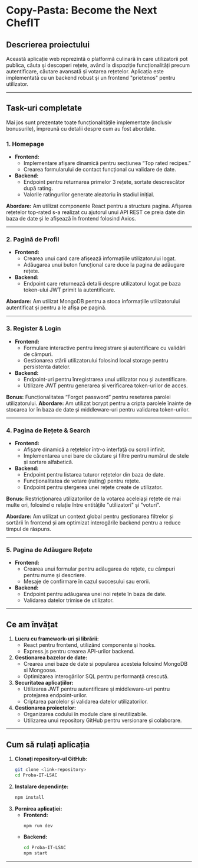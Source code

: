 # **Copy-Pasta: Become the Next ChefIT**

## **Descrierea proiectului**
Această aplicație web reprezintă o platformă culinară în care utilizatorii pot publica, căuta și descoperi rețete, având la dispoziție funcționalități precum autentificare, căutare avansată și votarea rețetelor. Aplicația este implementată cu un backend robust și un frontend "prietenos" pentru utilizator.

---

## **Task-uri completate**
Mai jos sunt prezentate toate funcționalitățile implementate (inclusiv bonusurile), împreună cu detalii despre cum au fost abordate.

### **1. Homepage**
- **Frontend:**
  - Implementare afișare dinamică pentru secțiunea “Top rated recipes.”
  - Crearea formularului de contact funcțional cu validare de date.
- **Backend:**
  - Endpoint pentru returnarea primelor 3 rețete, sortate descrescător după rating.
  - Valorile ratingurilor generate aleatoriu în stadiul inițial.

**Abordare:** Am utilizat componente React pentru a structura pagina. Afișarea rețetelor top-rated s-a realizat cu ajutorul unui API REST ce preia date din baza de date și le afișează în frontend folosind Axios.

---

### **2. Pagină de Profil**
- **Frontend:**
  - Crearea unui card care afișează informațiile utilizatorului logat.
  - Adăugarea unui buton funcțional care duce la pagina de adăugare rețete.
- **Backend:**
  - Endpoint care returnează detalii despre utilizatorul logat pe baza token-ului JWT primit la autentificare.

**Abordare:** Am utilizat MongoDB pentru a stoca informațiile utilizatorului autentificat și pentru a le afișa pe pagină.

---

### **3. Register & Login**
- **Frontend:**
  - Formulare interactive pentru înregistrare și autentificare cu validări de câmpuri.
  - Gestionarea stării utilizatorului folosind local storage pentru persistenta datelor.
- **Backend:**
  - Endpoint-uri pentru înregistrarea unui utilizator nou și autentificare.
  - Utilizare JWT pentru generarea și verificarea token-urilor de acces.

**Bonus:** Funcționalitatea “Forgot password” pentru resetarea parolei utilizatorului.
**Abordare:** Am utilizat bcrypt pentru a cripta parolele înainte de stocarea lor în baza de date și middleware-uri pentru validarea token-urilor.

---

### **4. Pagina de Rețete & Search**
- **Frontend:**
  - Afișare dinamică a rețetelor într-o interfață cu scroll infinit.
  - Implementarea unei bare de căutare și filtre pentru numărul de stele și sortare alfabetică.
- **Backend:**
  - Endpoint pentru listarea tuturor rețetelor din baza de date.
  - Funcționalitatea de votare (rating) pentru rețete.
  - Endpoint pentru ștergerea unei rețete create de utilizator.

**Bonus:** Restricționarea utilizatorilor de la votarea aceleiași rețete de mai multe ori, folosind o relație între entitățile "utilizatori" și "voturi".

**Abordare:** Am utilizat un context global pentru gestionarea filtrelor și sortării în frontend și am optimizat interogările backend pentru a reduce timpul de răspuns.

---

### **5. Pagina de Adăugare Rețete**
- **Frontend:**
  - Crearea unui formular pentru adăugarea de rețete, cu câmpuri pentru nume și descriere.
  - Mesaje de confirmare în cazul succesului sau erorii.
- **Backend:**
  - Endpoint pentru adăugarea unei noi rețete în baza de date.
  - Validarea datelor trimise de utilizator.


---

## **Ce am învățat**
1. **Lucru cu framework-uri și librării:**
   - React pentru frontend, utilizând componente și hooks.
   - Express.js pentru crearea API-urilor backend.
2. **Gestionarea bazelor de date:**
   - Crearea unei baze de date si popularea acesteia folosind MongoDB si Mongoose.
   - Optimizarea interogărilor SQL pentru performanță crescută.
3. **Securitatea aplicațiilor:**
   - Utilizarea JWT pentru autentificare și middleware-uri pentru protejarea endpoint-urilor.
   - Criptarea parolelor și validarea datelor utilizatorilor.
4. **Gestionarea proiectelor:**
   - Organizarea codului în module clare și reutilizabile.
   - Utilizarea unui repository GitHub pentru versionare și colaborare.

---

## **Cum să rulați aplicația**
1. **Clonați repository-ul GitHub:**
   ```bash
   git clone <link-repository>
   cd Proba-IT-LSAC
   ```
2. **Instalare dependințe:**
   ```bash
   npm install
   ```
3. **Pornirea aplicației:**
   - **Frontend:**
     ```bash
     npm run dev
     ```
   - **Backend:**
     ```bash
     cd Proba-IT-LSAC
     npm start
     ```

---  
